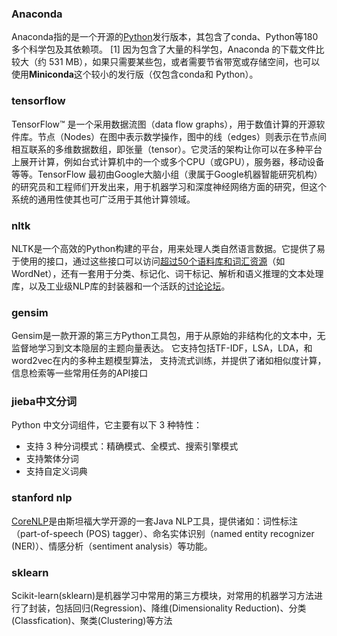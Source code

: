 ### **Anaconda**

Anaconda指的是一个开源的[Python](https://baike.baidu.com/item/Python)发行版本，其包含了conda、Python等180多个科学包及其依赖项。 [1]  因为包含了大量的科学包，Anaconda 的下载文件比较大（约 531 MB），如果只需要某些包，或者需要节省带宽或存储空间，也可以使用**Miniconda**这个较小的发行版（仅包含conda和 Python）。

### **tensorflow**

TensorFlow™ 是一个采用数据流图（data flow graphs），用于数值计算的开源软件库。节点（Nodes）在图中表示数学操作，图中的线（edges）则表示在节点间相互联系的多维数据数组，即张量（tensor）。它灵活的架构让你可以在多种平台上展开计算，例如台式计算机中的一个或多个CPU（或GPU），服务器，移动设备等等。TensorFlow 最初由Google大脑小组（隶属于Google机器智能研究机构）的研究员和工程师们开发出来，用于机器学习和深度神经网络方面的研究，但这个系统的通用性使其也可广泛用于其他计算领域。

### **nltk**

NLTK是一个高效的Python构建的平台，用来处理人类自然语言数据。它提供了易于使用的接口，通过这些接口可以访问[超过50个语料库和词汇资源](http://nltk.org/nltk_data/)（如WordNet），还有一套用于分类、标记化、词干标记、解析和语义推理的文本处理库，以及工业级NLP库的封装器和一个活跃的[讨论论坛](http://groups.google.com/group/nltk-users)。

### **gensim**

Gensim是一款开源的第三方Python工具包，用于从原始的非结构化的文本中，无监督地学习到文本隐层的主题向量表达。 
它支持包括TF-IDF，LSA，LDA，和word2vec在内的多种主题模型算法， 
支持流式训练，并提供了诸如相似度计算，信息检索等一些常用任务的API接口

### **jieba中文分词**  

 Python 中文分词组件，它主要有以下 3 种特性：

- 支持 3 种分词模式：精确模式、全模式、搜索引擎模式
- 支持繁体分词
- 支持自定义词典

### stanford nlp

[CoreNLP](https://github.com/stanfordnlp/CoreNLP)是由斯坦福大学开源的一套Java NLP工具，提供诸如：词性标注（part-of-speech (POS) tagger）、命名实体识别（named entity recognizer (NER)）、情感分析（sentiment analysis）等功能。

### sklearn

Scikit-learn(sklearn)是机器学习中常用的第三方模块，对常用的机器学习方法进行了封装，包括回归(Regression)、降维(Dimensionality Reduction)、分类(Classfication)、聚类(Clustering)等方法







